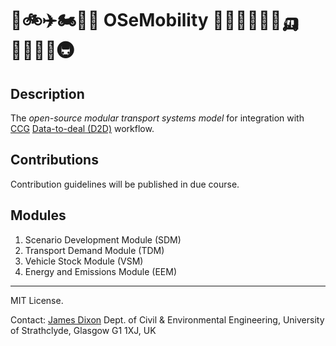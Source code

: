 # 🚛🚲✈️🏍️🚆🚐 OSeMobility 🚌🛴🚚👩🏻‍🦽🛺🚶🏾‍♂️🚢🚇

## Description

The _open-source modular transport systems model_ for integration with [CCG](https://github.com/ClimateCompatibleGrowth/) [Data-to-deal (D2D)](https://www.cambridge.org/engage/coe/article-details/65a11c47e9ebbb4db9ff452d) workflow.

## Contributions

Contribution guidelines will be published in due course.

## Modules

1. Scenario Development Module (SDM)
2. Transport Demand Module (TDM)
3. Vehicle Stock Module (VSM)
4. Energy and Emissions Module (EEM)

---

MIT License. 

Contact: [James Dixon](mailto:james.dixon@strath.ac.uk)
Dept. of Civil & Environmental Engineering, University of Strathclyde, Glasgow G1 1XJ, UK
